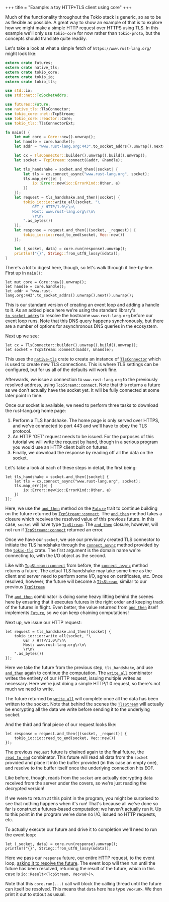 +++
title = "Example: a toy HTTP+TLS client using core"
+++

Much of the functionality throughout the Tokio stack is generic, so as to be as
flexible as possible. A great way to show an example of that is to explore how
we might make a simple HTTP request over HTTPS using TLS. In this example we'll
only use `tokio-core` for now rather than `tokio-proto`, but the concepts
should translate quite readily.

Let's take a look at what a simple fetch of `https://www.rust-lang.org/` might
look like:

```rust
extern crate futures;
extern crate native_tls;
extern crate tokio_core;
extern crate tokio_io;
extern crate tokio_tls;

use std::io;
use std::net::ToSocketAddrs;

use futures::Future;
use native_tls::TlsConnector;
use tokio_core::net::TcpStream;
use tokio_core::reactor::Core;
use tokio_tls::TlsConnectorExt;

fn main() {
    let mut core = Core::new().unwrap();
    let handle = core.handle();
    let addr = "www.rust-lang.org:443".to_socket_addrs().unwrap().next().unwrap();

    let cx = TlsConnector::builder().unwrap().build().unwrap();
    let socket = TcpStream::connect(&addr, &handle);

    let tls_handshake = socket.and_then(|socket| {
        let tls = cx.connect_async("www.rust-lang.org", socket);
        tls.map_err(|e| {
            io::Error::new(io::ErrorKind::Other, e)
        })
    });
    let request = tls_handshake.and_then(|socket| {
        tokio_io::io::write_all(socket, "\
            GET / HTTP/1.0\r\n\
            Host: www.rust-lang.org\r\n\
            \r\n\
        ".as_bytes())
    });
    let response = request.and_then(|(socket, _request)| {
        tokio_io::io::read_to_end(socket, Vec::new())
    });

    let (_socket, data) = core.run(response).unwrap();
    println!("{}", String::from_utf8_lossy(&data));
}
```

There's a lot to digest here, though, so let's walk through it
line-by-line. First up in `main()`:

```rust,ignore
let mut core = Core::new().unwrap();
let handle = core.handle();
let addr = "www.rust-lang.org:443".to_socket_addrs().unwrap().next().unwrap();
```

This is our standard version of creating an event loop and adding a handle to it.
As an added piece here we're using the standard library's [`to_socket_addrs`] to
resolve the hostname `www.rust-lang.org` before our event loop runs. Note that
this DNS query happens synchronously, but there are a number of options for
asynchronous DNS queries in the ecosystem.

[`to_socket_addrs`]: https://doc.rust-lang.org/std/net/trait.ToSocketAddrs.html

Next up we see:

```rust,ignore
let cx = TlsConnector::builder().unwrap().build().unwrap();
let socket = TcpStream::connect(&addr, &handle);
```

This uses the [`native-tls`] crate to create an instance of [`TlsConnector`]
which is used to create new TLS connections. This is where TLS settings can
be configured, but for us all of the defaults will work fine.

Afterwards, we issue a connection to `www.rust-lang.org` to the previously
resolved address, using [`TcpStream::connect`]. Note that this returns a future
as we don't actually have the socket yet. It will be fully connected
at some later point in time.

[`native-tls`]: https://github.com/sfackler/rust-native-tls
[`TlsConnector`]: https://docs.rs/native-tls/0.1/native_tls/struct.TlsConnector.html
[`TcpStream::connect`]: https://tokio-rs.github.io/tokio-core/tokio_core/net/struct.TcpStream.html#method.connect

Once our socket is available, we need to perform three tasks to download the
rust-lang.org home page:

1. Perform a TLS handshake. The home page is only served over HTTPS, and we've
   connected to port 443 and we'll have to obey the TLS protocol.
2. An HTTP 'GET' request needs to be issued. For the purposes of this tutorial
   we will write the request by hand, though in a serious program you would
   use an HTTP client built on futures.
3. Finally, we download the response by reading off all the data on the socket.

Let's take a look at each of these steps in detail, the first being:

```rust,ignore
let tls_handshake = socket.and_then(|socket| {
    let tls = cx.connect_async("www.rust-lang.org", socket);
    tls.map_err(|e| {
        io::Error::new(io::ErrorKind::Other, e)
    })
});
```
[`Future`]: https://docs.rs/futures/0.1/futures/future/trait.Future.html

Here, we use the [`and_then`] method on the [`Future`] trait to continue
building on the future returned by [`TcpStream::connect`]. The [`and_then`] method
takes a closure which receives the resolved value of this previous future. In
this case, `socket` will have type [`TcpStream`]. The [`and_then`] closure,
however, will not run if [`TcpStream::connect`] returned an error.

[`and_then`]: https://docs.rs/futures/0.1/futures/future/trait.Future.html#method.and_then
[`TcpStream`]: https://tokio-rs.github.io/tokio-core/tokio_core/net/struct.TcpStream.html

Once we have our `socket`, we use our previously created TLS connector to
initiate the TLS handshake through the [`connect_async`] method provided by the
[`tokio-tls`] crate. The first argument is the domain name we're connecting to,
with the I/O object as the second.

[`connect_async`]: https://docs.rs/tokio-tls/0.1/tokio_tls/trait.TlsConnectorExt.html#tymethod.connect_async
[`tokio-tls`]: https://github.com/tokio-rs/tokio-tls

Like with [`TcpStream::connect`] from before, the [`connect_async`] method
returns a future. The actual TLS handshake may take some time as the
client and server need to perform some I/O, agree on certificates,
etc. Once resolved, however, the future will become a [`TlsStream`],
similar to our previous [`TcpStream`]

[`TlsStream`]: https://docs.rs/tokio-tls/0.1/tokio_tls/struct.TlsStream.html

The [`and_then`] combinator is doing some heavy lifting behind the
scenes here by ensuring that it executes futures in the right order
and keeping track of the futures in flight. Even better, the value
returned from [`and_then`] itself implements [`Future`], so we can
keep chaining computations!

Next up, we issue our HTTP request:

```rust,ignore
let request = tls_handshake.and_then(|socket| {
    tokio_io::io::write_all(socket, "\
        GET / HTTP/1.0\r\n\
        Host: www.rust-lang.org\r\n\
        \r\n\
    ".as_bytes())
});
```

Here we take the future from the previous step, `tls_handshake`, and
use [`and_then`] again to continue the computation. The [`write_all`]
combinator writes the entirety of our HTTP request, issuing multiple
writes as necessary. Here we're just doing a simple HTTP/1.0 request,
so there's not much we need to write.

[`write_all`]: https://tokio-rs.github.io/tokio-core/tokio_core/io/fn.write_all.html

The future returned by [`write_all`] will complete once all the data
has been written to the socket. Note that behind the scenes the
[`TlsStream`] will actually be encrypting all the data we write before
sending it to the underlying socket.

And the third and final piece of our request looks like:

```rust,ignore
let response = request.and_then(|(socket, _request)| {
    tokio_io::io::read_to_end(socket, Vec::new())
});
```

The previous `request` future is chained again to the final future,
the [`read_to_end`] combinator. This future will read all data from the
`socket` provided and place it into the buffer provided (in this case an empty
one), and resolve to the buffer itself once the underlying connection hits EOF.

[`read_to_end`]: https://tokio-rs.github.io/tokio-core/tokio_core/io/fn.read_to_end.html

Like before, though, reads from the `socket` are actually decrypting data
received from the server under the covers, so we're just reading the decrypted
version!

If we were to return at this point in the program, you might be surprised to see
that nothing happens when it's run! That's because all we've done so
far is construct a futures-based computation; we haven't actually run it. Up to
this point in the program we've done no I/O, issued no HTTP requests, etc.

To actually execute our future and drive it to completion we'll need to run the
event loop:

```rust,ignore
let (_socket, data) = core.run(response).unwrap();
println!("{}", String::from_utf8_lossy(&data));
```

Here we pass our `response` future, our entire HTTP request, to
the event loop, [asking it to resolve the future][`core_run`]. The event loop will
then run until the future has been resolved, returning the result of the future,
which in this case is `io::Result<(TcpStream, Vec<u8>)>`.

[`core_run`]: https://tokio-rs.github.io/tokio-core/tokio_core/reactor/struct.Core.html#method.run

Note that this `core.run(...)` call will block the calling thread until the
future can itself be resolved. This means that `data` here has type `Vec<u8>`.
We then print it out to stdout as usual.
